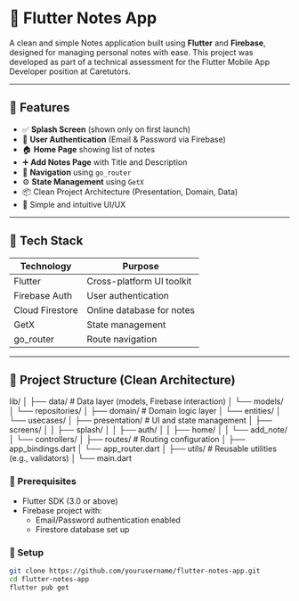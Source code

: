 # 📝 Flutter Notes App

A clean and simple Notes application built using **Flutter** and **Firebase**, designed for managing personal notes with ease. This project was developed as part of a technical assessment for the Flutter Mobile App Developer position at Caretutors.

---

## 📱 Features

- ✅ **Splash Screen** (shown only on first launch)
- 🔐 **User Authentication** (Email & Password via Firebase)
- 🏠 **Home Page** showing list of notes
- ➕ **Add Notes Page** with Title and Description
- 🧭 **Navigation** using `go_router`
- ⚙️ **State Management** using `GetX`
- 📦 Clean Project Architecture (Presentation, Domain, Data)
- 🎨 Simple and intuitive UI/UX

---

## 🔧 Tech Stack

| Technology        | Purpose                          |
|------------------|----------------------------------|
| Flutter           | Cross-platform UI toolkit        |
| Firebase Auth     | User authentication              |
| Cloud Firestore   | Online database for notes        |
| GetX              | State management                 |
| go_router         | Route navigation                 |

---

## 📁 Project Structure (Clean Architecture)

lib/
│
├── data/ # Data layer (models, Firebase interaction)
│ └── models/
│ └── repositories/
│
├── domain/ # Domain logic layer
│ └── entities/
│ └── usecases/
│
├── presentation/ # UI and state management
│ ├── screens/
│ │ ├── splash/
│ │ ├── auth/
│ │ ├── home/
│ │ └── add_note/
│ └── controllers/
│
├── routes/ # Routing configuration
│ ├── app_bindings.dart
│ └── app_router.dart
│
├── utils/ # Reusable utilities (e.g., validators)
│
└── main.dart


### 🔨 Prerequisites
- Flutter SDK (3.0 or above)
- Firebase project with:
    - Email/Password authentication enabled
    - Firestore database set up

### 🔌 Setup

```bash
git clone https://github.com/yourusername/flutter-notes-app.git
cd flutter-notes-app
flutter pub get
